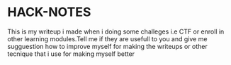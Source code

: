 # HACK-NOTES

This is my writeup i made when i doing some challeges i.e CTF or enroll in other learning modules.Tell me if they are usefull to you and give me sugguestion how to improve myself
for making the writeups or other tecnique that i use for making myself better
